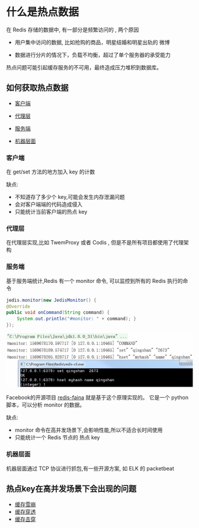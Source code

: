 # 什么是热点数据

在 Redis 存储的数据中, 有一部分是频繁访问的 , 两个原因

- 用户集中访问的数据, 比如抢购的商品，明星结婚和明星出轨的 微博

- 数据进行分片的情况下，负载不均衡，超过了单个服务器的承受能力

热点问题可能引起缓存服务的不可用，最终造成压力堆积到数据库。

## 如何获取热点数据

- [客户端](#客户端)
- [代理层](#代理层)
- [服务端](#服务端)

- [机器层面](#机器层面)

### 客户端

在 get/set 方法的地方加入 key 的计数 

缺点:

- 不知道存了多少个 key,可能会发生内存泄漏问题
- 会对客户端端的代码造成侵入
- 只能统计当前客户端的热点 key

### 代理层

在代理层实现,比如 TwemProxy 或者 Codis , 但是不是所有项目都使用了代理架构

### 服务端

基于服务端统计,Redis 有一个 monitor 命令, 可以监控到所有的 Redis 执行的命令

```java
jedis.monitor(new JedisMonitor() {
@Override
public void onCommand(String command) {
	System.out.println("#monitor: " + command); }
});
```

![image-20200730131251089](../../../assets/image-20200730131251089.png)

Facebook的开源项目 [redis-faina](https://github.com/facebookarchive/redis-faina.git) 就是基于这个原理实现的。 它是一个 python 脚本，可以分析 monitor 的数据。

缺点:

- monitor 命令在高并发场景下,会影响性能,所以不适合长时间使用
- 只能统计一个 Redis 节点的 热点 key

### 机器层面

机器层面通过 TCP 协议进行抓包,有一些开源方案, 如 ELK 的 packetbeat

## 热点key在高并发场景下会出现的问题

-  [缓存雪崩](05-缓存雪崩.md) 
-  [缓存穿透](03-缓存穿透.md) 
-  [缓存击穿](08-缓存击穿.md) 

